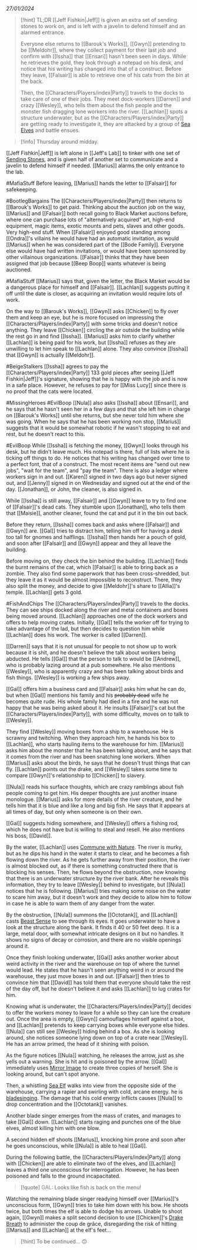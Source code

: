 *27/01/2024*

> [!hint] TL;DR
> [[Jeff Fishkin|Jeff]] is given an extra set of sending stones to work on, and is left with a javelin to defend himself and an alarmed entrance.
> 
> Everyone else returns to [[Barouk's Works]], [[Gwyn]] pretending to be [[Meldohr]], where they collect payment for their last job and confirm with [[Issha]] that [[Ensari]] hasn't been seen in days. While he retrieves the gold, they look through a notepad on his desk, and notice that his writing has changed into that of a construct. Before they leave, [[Falsair]] is able to retrieve one of his cats from the bin at the back.
> 
> Then, the [[Characters/Players/index|Party]] travels to the docks to take care of one of their jobs. They meet dock-workers [[Darren]] and crazy [[Wesley]], who tells them about the fish people and the monster fish dragging lone workers into the river. [[Lachlan]] spots a structure underwater, but as the [[Characters/Players/index|Party]] are getting ready to investigate it, they are attacked by a group of [Sea Elves](http://dnd5e.wikidot.com/lineage:sea-elf) and battle ensues.

> [!info] Thursday around midday.

[[Jeff Fishkin|Jeff]] is left alone in [[Jeff's Lab]] to tinker with one set of [Sending Stones](http://dnd5e.wikidot.com/wondrous-items:sending-stones), and is given half of another set to communicate and a javelin to defend himself if needed. [[Marius]] alarms the only entrance to the lab.

#MafiaStuff Before leaving, [[Marius]] hands the letter to [[Falsair]] for safekeeping.

#BootlegBargains The [[Characters/Players/index|Party]] then returns to [[Barouk's Works]] to get paid. Thinking about the auction job on the way, [[Marius]] and [[Falsair]] both recall going to Black Market auctions before, where one can purchase lots of "alternatively acquired" art, high-end equipment, magic items, exotic mounts and pets, slaves and other goods. Very high-end stuff. When [[Falsair]] enjoyed good standing among [[Ondra]]'s villains he would have had an automatic invitation, as would  [[Marius]] when he was considered part of the [[Bode Family]]. Everyone else would have had written invitations, or would have been sponsored by other villainous organizations. [[Falsair]] thinks that they have been assigned that job because [[Beep Boop]] wants whatever is being auctioned.

#MafiaStuff [[Marius]] says that, given the letter, the Black Market would be a dangerous place for himself and [[Falsair]]. [[Lachlan]] suggests putting it off until the date is closer, as acquiring an invitation would require lots of work.

On the way to [[Barouk's Works]], [[Gwyn]] asks [[Chicken]] to fly over them and keep an eye, but he is more focused on impressing the [[Characters/Players/index|Party]] with some tricks and doesn't notice anything. They leave [[Chicken]] circling the air outside the building while the rest go in and find [[Issha]]. [[Marius]] asks him to clarify whether [[Lachlan]] is being paid for his work, but [[Issha]] refuses as they are unwilling to let him speak to [[Lachlan]] alone. They also convince [[Issha]] that [[Gwyn]] is actually [[Meldohr]].

#BeigeStalkers [[Issha]] agrees to pay the [[Characters/Players/index|Party]] 133 gold pieces after seeing [[Jeff Fishkin|Jeff]]'s signature, showing that he is happy with the job and is now in a safe place. However, he refuses to pay for [[Miss Lucy]] since there is no proof that the cats were located.

#MissingHeroes #EvilBoop [[Nula]] also asks [[Issha]] about [[Ensari]], and he says that he hasn't seen her in a few days and that she left him in charge on [[Barouk's Works]] until she returns, but she never told him where she was going. When he says that he has been working non stop, [[Marius]] suggests that it would be somewhat robotic if he wasn't stopping to eat and rest, but he doesn't react to this.

#EvilBoop While [[Issha]] is fetching the money, [[Gwyn]] looks through his desk, but he didn't leave much. His notepad is there, full of lists where he is ticking off things to do. He notices that his writing has changed over time to a perfect font, that of a construct. The most recent items are "send out new jobs", "wait for the team", and "pay the team". There is also a ledger where workers sign in and out. [[Karen]] signed in two days ago but never signed out, and [[Jenny]] signed in on Wednesday and signed out at the end of the day. [[Jonathan]], or John, the cleaner, is also signed in.

While [[Issha]] is still away, [[Falsair]] and [[Gwyn]] leave to try to find one of [[Falsair]]'s dead cats. They stumble upon [[Jonathan]], who tells them that [[Maisie]], another cleaner, found the cat and put it in the bin out back.

Before they return, [[Issha]] comes back and asks where [[Falsair]] and [[Gwyn]] are. [[Gal]] tries to distract him, telling him off for having a desk too tall for gnomes and halflings. [[Issha]] then hands her a pouch of gold, and soon after [[Falsair]] and [[Gwyn]] appear and they all leave the building.

Before moving on, they check the bin behind the building. [[Lachlan]] finds the burnt remains of the cat, which [[Falsair]] is able to bring back as a zombie. They also find some paperwork that has been cross-shredded, but they leave it as it would be almost impossible to reconstruct. There, they also split the money, and decide to give [[Meldohr]]'s share to [[Allia]]'s temple. [[Lachlan]] gets 3 gold.

#FishAndChips The [[Characters/Players/index|Party]] travels to the docks. They can see ships docked along the river and metal containers and boxes being moved around. [[Lachlan]] approaches one of the dock workers and offers to help moving crates. Initially, [[Gal]] tells the worker off for trying to take advantage of the lad, but then decides to question him while [[Lachlan]] does his work. The worker is called [[Darren]]. 

[[Darren]] says that it is not unusual for people to not show up to work because it is shit, and he doesn't believe the talk about workers being abducted. He tells [[Gal]] that the person to talk to would be [[Andrew]], who is probably lazing around at a pub somewhere. He also mentions [[Wesley]], who is apparently crazy and has been talking about birds and fish things. [[Wesley]] is working a few ships away.

[[Gal]] offers him a business card and [[Falsair]] asks him what he can do, but when [[Gal]] mentions his family and his ~~probably dead~~ wife he becomes quite rude. His whole family had died in a fire and he was not happy that he was being asked about it. He insults [[Falsair]]'s cat but the [[Characters/Players/index|Party]], with some difficulty, moves on to talk to [[Wesley]].

They find [[Wesley]] moving boxes from a ship to a warehouse. He is scrawny and twitching. When they approach him, he hands his box to [[Lachlan]], who starts hauling items to the warehouse for him. [[Marius]] asks him about the monster that he has been talking about, and he says that it comes from the river and has been snatching lone workers. When [[Marius]] asks about the birds, he says that he doesn't trust things that can fly. [[Lachlan]] points out the drake, and [[Wesley]] takes some time to compare [[Gwyn]]'s relationship to [[Chicken]] to slavery.

[[Nula]] reads his surface thoughts, which are crazy ramblings about fish people coming to get him. His deeper thoughts are just another insane monologue. [[Marius]] asks for more details of the river creature, and he tells him that it is blue and like a long and big fish. He says that it appears at all times of day, but only when someone is on their own. 

[[Gal]] suggests hiding somewhere, and [[Wesley]] offers a fishing rod, which he does not have but is willing to steal and resell. He also mentions his boss, [[David]].

By the water, [[Lachlan]] uses [Commune with Nature](https://www.dndbeyond.com/spells/commune-with-nature). The river is murky, but as he dips his hand in the water it starts to clear, and he becomes a fish flowing down the river. As he gets further away from their position, the river is almost blocked out, as if there is something constructed there that is blocking his senses. Then, he flows beyond the obstruction, now knowing that there is an underwater structure by the river bank. After he reveals this information, they try to leave [[Wesley]] behind to investigate, but [[Nula]] notices that he is following. [[Marius]] tries making some noise on the water to scare him away, but it doesn't work and they decide to allow him to follow in case he is able to warn them of any danger from the water.

By the obstruction, [[Nula]] summons the [[Octotank]], and [[Lachlan]] casts [Beast Sense](http://dnd5e.wikidot.com/spell:beast-sense) to see through its eyes. It goes underwater to have a look at the structure along the bank. It finds it 40 or 50 feet deep. It is a large, metal door, with somewhat intricate designs on it but no handles. It shows no signs of decay or corrosion, and there are no visible openings around it.

Once they finish looking underwater, [[Gal]] asks another worker about weird activity in the river and the warehouse on top of where the tunnel would lead. He states that he hasn't seen anything weird in or around the warehouse, they just move boxes in and out. [[Falsair]] then tries to convince him that [[David]] has told them that everyone should take the rest of the day off, but he doesn't believe it and asks [[Lachlan]] to lug crates for him.

Knowing what is underwater, the [[Characters/Players/index|Party]] decides to offer the workers money to leave for a while so they can lure the creature out. Once the area is empty, [[Gwyn]] camouflages himself against a box, and [[Lachlan]] pretends to keep carrying boxes while everyone else hides. [[Nula]] can still see [[Wesley]] hiding behind a box. As she is looking around, she notices someone lying down on top of a crate near [[Wesley]]. He has an arrow primed, the head of it shining with poison. 

As the figure notices [[Nula]] watching, he releases the arrow, just as she yells out a warning. She is hit and is poisoned by the arrow. [[Gal]] immediately uses [Mirror Image](https://www.dndbeyond.com/spells/mirror-image) to create three copies of herself. She is looking around, but can't spot anyone.

Then, a whistling [Sea Elf](http://dnd5e.wikidot.com/lineage:sea-elf) walks into view from the opposite side of the warehouse, carrying a rapier and swirling with cold, arcane energy. he is [bladesinging](http://dnd5e.wikidot.com/wizard:bladesinging). The damage that his cold energy inflicts causes [[Nula]] to drop concentration and the [[Octotank]] vanishes.

Another blade singer emerges from the mass of crates, and manages to take [[Gal]] down. [[Lachlan]] starts raging and punches one of the blue elves, almost killing him with one blow.

A second hidden elf shoots [[Marius]], knocking him prone and soon after he goes unconscious, while [[Nula]] is able to heal [[Gal]].

During the following battle, the [[Characters/Players/index|Party]] along with [[Chicken]] are able to eliminate two of the elves, and [[Lachlan]] leaves a third one unconscious for interrogation. However, he has been poisoned and falls to the ground incapacitated.

>[!quote]
><font color="grey">GAL:</font> Looks like fish is back on the menu!

Watching the remaining blade singer readying himself over [[Marius]]'s unconscious form, [[Gwyn]] tries to take him down with his bow. He shoots twice, but both times the elf is able to dodge his arrows. Unable to shoot again, [[Gwyn]] makes a split second decision to use [[Chicken]]'s [Drake Breath](http://dnd5e.wikidot.com/ranger:drakewarden) to administer the coup de grâce, disregarding the risk of hitting [[Marius]] and [[Lachlan]] at the elf's feet...

>[!hint] To be continued... 🙃





